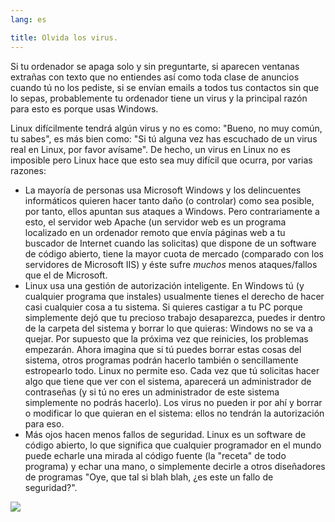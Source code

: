 ```yaml
---
lang: es

title: Olvida los virus.
---
```


Si tu ordenador se apaga solo y sin preguntarte, si aparecen ventanas extrañas con texto que no entiendes así como toda clase de anuncios cuando tú no los pediste, si se envían emails a todos tus contactos sin que lo sepas, probablemente tu ordenador tiene un virus y la principal razón para esto es porque usas Windows.

Linux difícilmente tendrá algún virus y no es como: "Bueno, no muy común, tu sabes", es más bien como: "Si tú alguna vez has escuchado de un virus real en Linux, por favor avísame". De hecho, un virus en Linux no es imposible pero Linux hace que esto sea muy difícil que ocurra, por varias razones:

<ul>

<li>La mayoría de personas usa Microsoft Windows y los delincuentes informáticos quieren hacer tanto daño (o controlar) como sea posible, por tanto, ellos apuntan sus ataques a Windows. Pero contrariamente a esto, el servidor web Apache (un servidor web es un programa localizado en un ordenador remoto que envía páginas web a tu buscador de Internet cuando las solicitas) que dispone de un software de código abierto, tiene la mayor cuota de mercado (comparado con los servidores de Microsoft IIS) y éste sufre <i>muchos</i> menos ataques/fallos que el de Microsoft.</li>

<li>Linux usa una gestión de autorización inteligente. En Windows tú (y cualquier programa que instales) usualmente tienes el derecho de hacer casi cualquier cosa a tu sistema. Si quieres castigar a tu PC porque simplemente dejó que tu precioso trabajo desaparezca, puedes ir dentro de la carpeta del sistema y borrar lo que quieras: Windows no se va a quejar. Por supuesto que la próxima vez que reinicies, los problemas empezarán. Ahora imagina que si tú puedes borrar estas cosas del sistema, otros programas podrán hacerlo también o sencillamente estropearlo todo. Linux no permite eso. Cada vez que tú solicitas hacer algo que tiene que ver con el sistema, aparecerá un administrador de contraseñas (y si tú no eres un administrador de este sistema simplemente no podrás hacerlo). Los virus no pueden ir por ahí y borrar o modificar lo que quieran en el sistema: ellos no tendrán la autorización para eso.</li>

<li>Más ojos hacen menos fallos de seguridad. Linux es un software de código abierto, lo que significa que cualquier programador en el mundo puede echarle una mirada al código fuente (la "receta" de todo programa) y echar una mano, o simplemente decirle a otros diseñadores de programas "Oye, que tal si blah blah, ¿es este un fallo de seguridad?".</li>

</ul>


<img src="Images/viruses_thumb.png" />




